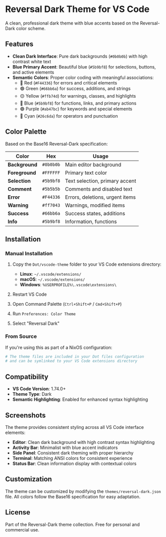 # Reversal Dark Theme for VS Code

A clean, professional dark theme with blue accents based on the Reversal-Dark color scheme.

## Features

- **Clean Dark Interface**: Pure dark backgrounds (`#0b0b0b`) with high contrast white text
- **Blue Primary Accent**: Beautiful blue (`#5b9bf8`) for selections, buttons, and active elements
- **Semantic Colors**: Proper color coding with meaningful associations:
  - 🔴 Red (`#F44336`) for errors and critical elements
  - 🟢 Green (`#66bb6a`) for success, additions, and strings
  - 🟡 Yellow (`#ffb74d`) for warnings, classes, and highlights
  - 🔵 Blue (`#5b9bf8`) for functions, links, and primary actions
  - 🟣 Purple (`#ab47bc`) for keywords and special elements
  - 🔵 Cyan (`#26c6da`) for operators and punctuation

## Color Palette

Based on the Base16 Reversal-Dark specification:

| Color | Hex | Usage |
|-------|-----|-------|
| **Background** | `#0b0b0b` | Main editor background |
| **Foreground** | `#FFFFFF` | Primary text color |
| **Selection** | `#5b9bf8` | Text selection, primary accent |
| **Comment** | `#5b5b5b` | Comments and disabled text |
| **Error** | `#F44336` | Errors, deletions, urgent items |
| **Warning** | `#ff7043` | Warnings, modified items |
| **Success** | `#66bb6a` | Success states, additions |
| **Info** | `#5b9bf8` | Information, functions |

## Installation

### Manual Installation

1. Copy the `Dot/vscode-theme` folder to your VS Code extensions directory:
   - **Linux**: `~/.vscode/extensions/`
   - **macOS**: `~/.vscode/extensions/`
   - **Windows**: `%USERPROFILE%\.vscode\extensions\`

2. Restart VS Code

3. Open Command Palette (`Ctrl+Shift+P` / `Cmd+Shift+P`)

4. Run `Preferences: Color Theme`

5. Select "Reversal Dark"

### From Source

If you're using this as part of a NixOS configuration:

```nix
# The theme files are included in your Dot files configuration
# and can be symlinked to your VS Code extensions directory
```

## Compatibility

- **VS Code Version**: 1.74.0+
- **Theme Type**: Dark
- **Semantic Highlighting**: Enabled for enhanced syntax highlighting

## Screenshots

The theme provides consistent styling across all VS Code interface elements:

- **Editor**: Clean dark background with high contrast syntax highlighting
- **Activity Bar**: Minimalist with blue accent indicators
- **Side Panel**: Consistent dark theming with proper hierarchy
- **Terminal**: Matching ANSI colors for consistent experience
- **Status Bar**: Clean information display with contextual colors

## Customization

The theme can be customized by modifying the `themes/reversal-dark.json` file. All colors follow the Base16 specification for easy adaptation.

## License

Part of the Reversal-Dark theme collection. Free for personal and commercial use.
